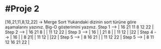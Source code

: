 # #Proje 2
[16,21,11,8,12,22] -> Merge Sort
Yukarıdaki dizinin sort türüne göre aşamalarını yazınız.
Big-O gösterimini yazınız.
Step 1 -->                   | 16 21 11 8 12 22 |
Step 2 -->               | 16 21 8 |  | 11 12 22 |
Step 3 -->       | 16 | | 21 8 |          | 11 12 |   |22 |
Step 4 -->    | 16 | | 8 21|                 | 11 12 |   |22 |
Step 5 --> | 8 16 21 |                               | 11 12 22 |
Step 5 -->                  | 8 11 12 16 21 22 |
